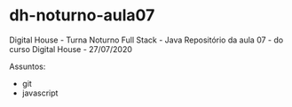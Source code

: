 # dh-noturno-aula07

Digital House - Turna Noturno
Full Stack - Java
Repositório da aula 07 - do curso Digital House - 27/07/2020

Assuntos:
- git
- javascript
